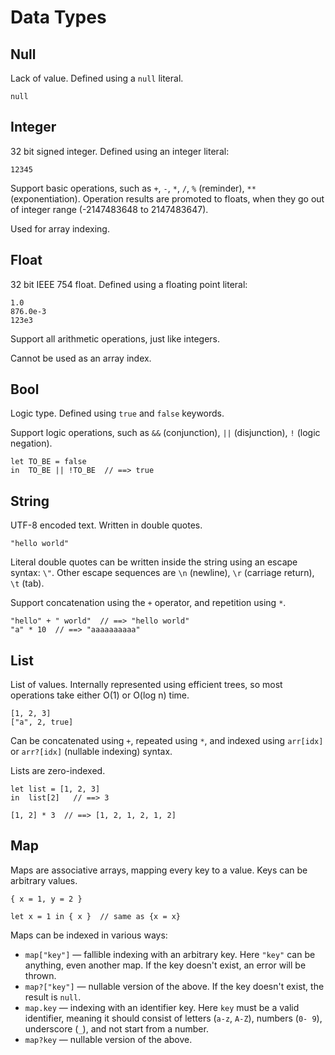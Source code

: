 # Data Types

## Null

Lack of value. Defined using a `null` literal.

    null 

## Integer

32 bit signed integer. Defined using an integer literal:

    12345 

Support basic operations, such as `+`, `-`, `*`, `/`, `%` (reminder), `**`
(exponentiation). Operation results are promoted to floats, when they go out of
integer range (-2147483648 to 2147483647).

Used for array indexing.

## Float

32 bit IEEE 754 float. Defined using a floating point literal:

    1.0
    876.0e-3
    123e3
    
Support all arithmetic operations, just like integers.

Cannot be used as an array index.

## Bool

Logic type. Defined using `true` and `false` keywords.

Support logic operations, such as `&&` (conjunction), `||` (disjunction), `!`
(logic negation).

    let TO_BE = false
    in  TO_BE || !TO_BE  // ==> true

## String

UTF-8 encoded text. Written in double quotes.

    "hello world"

Literal double quotes can be written inside the string using an escape syntax:
`\"`. Other escape sequences are `\n` (newline), `\r` (carriage return), `\t`
(tab).

Support concatenation using the `+` operator, and repetition using `*`.

    "hello" + " world"  // ==> "hello world"
    "a" * 10  // ==> "aaaaaaaaaa"

## List

List of values. Internally represented using efficient trees, so most operations
take either O(1) or O(log n) time.

    [1, 2, 3]
    ["a", 2, true]

Can be concatenated using `+`, repeated using `*`, and indexed using `arr[idx]`
or `arr?[idx]` (nullable indexing) syntax.

Lists are zero-indexed.

    let list = [1, 2, 3]
    in  list[2]   // ==> 3
    
    [1, 2] * 3  // ==> [1, 2, 1, 2, 1, 2]

## Map

Maps are associative arrays, mapping every key to a value. Keys can be arbitrary
values.

    { x = 1, y = 2 }
    
    let x = 1 in { x }  // same as {x = x}

Maps can be indexed in various ways:

 - `map["key"]` — fallible indexing with an arbitrary key. Here `"key"` can be
   anything, even another map. If the key doesn't exist, an error will be thrown.
 - `map?["key"]` — nullable version of the above. If the key doesn't exist,
   the result is `null`.
 - `map.key` — indexing with an identifier key. Here `key` must be a valid
   identifier, meaning it should consist of letters (`a-z`, `A-Z`), numbers (`0-
   9`), underscore (`_`), and not start from a number.
 - `map?key` — nullable version of the above.
